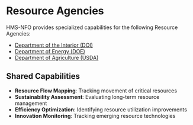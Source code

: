 # Resource Agencies

HMS-NFO provides specialized capabilities for the following Resource Agencies:

- [Department of the Interior (DOI)](../DOI/index.md)
- [Department of Energy (DOE)](../DOE/index.md)
- [Department of Agriculture (USDA)](../USDA/index.md)

## Shared Capabilities

- **Resource Flow Mapping**: Tracking movement of critical resources
- **Sustainability Assessment**: Evaluating long-term resource management
- **Efficiency Optimization**: Identifying resource utilization improvements
- **Innovation Monitoring**: Tracking emerging resource technologies
